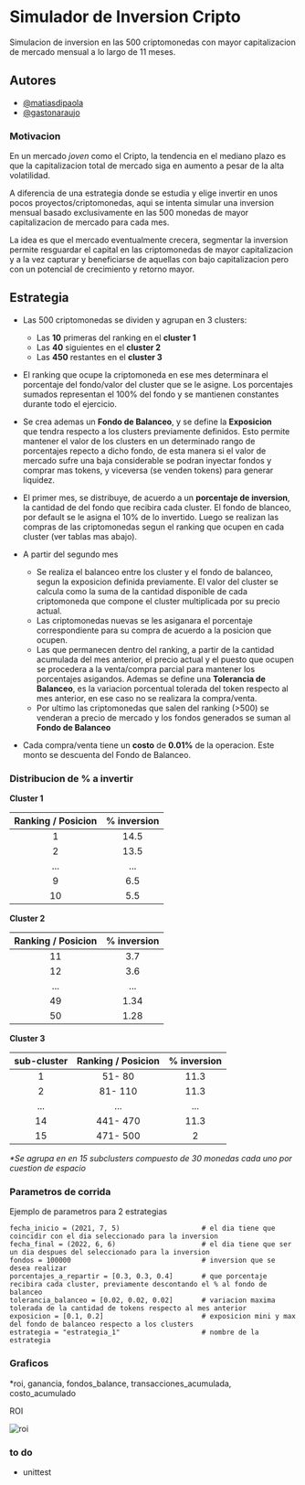 # Simulador de Inversion Cripto

Simulacion de inversion en las 500 criptomonedas con mayor capitalizacion 
    de mercado mensual a lo largo de 11 meses.

## Autores
- [@matiasdipaola](https://github.com/dipaolme)
- [@gastonaraujo]()

### Motivacion
En un mercado *joven* como el Cripto, la tendencia en el mediano plazo es 
    que la capitalizacion total de mercado siga en aumento a pesar de la alta 
    volatilidad.

A diferencia de una estrategia donde se estudia y elige invertir en unos 
    pocos proyectos/criptomonedas, aqui se intenta simular una inversion 
    mensual basado exclusivamente en las 500 monedas de mayor  capitalizacion 
    de mercado para cada mes.

La idea es que el mercado eventualmente crecera, segmentar la inversion 
    permite resguardar el capital en las criptomonedas de mayor capitalizacion 
    y a la vez capturar y beneficiarse de aquellas con bajo capitalizacion pero 
    con un potencial de crecimiento y retorno mayor.

## Estrategia

* Las 500 criptomonedas se dividen y agrupan en  3 clusters:

    * Las **10** primeras del ranking en el **cluster 1**
    * Las **40** siguientes en el **cluster 2**
    * Las **450** restantes en el **cluster 3**

* El ranking que ocupe la criptomoneda en ese mes determinara 
    el porcentaje del fondo/valor del cluster que se le asigne. 
    Los porcentajes sumados representan el 100% del fondo y  se mantienen 
    constantes durante todo el ejercicio.

* Se crea ademas un **Fondo de Balanceo**, y se define la **Exposicion**  
    que tendra respecto a los clusters previamente definidos. 
    Esto permite mantener el valor de los clusters en un determinado rango 
    de porcentajes repecto a dicho fondo, de esta manera si el valor de 
    mercado sufre una baja considerable se podran inyectar 
    fondos y comprar mas tokens,  y viceversa (se venden tokens) para 
    generar liquidez.
* El primer mes, se distribuye, de acuerdo a un **porcentaje de inversion**, 
    la cantidad de del fondo que recibira cada cluster. El fondo de blanceo, 
    por default se le asigna el 10% de lo invertido. Luego se realizan las 
    compras de las criptomonedas segun el ranking que ocupen en cada cluster 
    (ver tablas mas abajo).

* A partir del segundo mes
    * Se realiza el balanceo entre los cluster y el fondo de balanceo, segun 
    la exposicion definida previamente. El valor del cluster se calcula como 
    la suma de la cantidad disponible de cada criptomoneda que compone el 
    cluster multiplicada por su precio actual.
    * Las criptomonedas nuevas se les asiganara el porcentaje correspondiente
    para su compra de acuerdo a la posicion que ocupen.
    * Las que permanecen dentro del ranking, a partir de la cantidad 
    acumulada del mes anterior, el precio actual y el puesto que ocupen 
    se procedera a la venta/compra parcial para mantener los porcentajes 
    asigandos. Ademas se define una **Tolerancia de Balanceo**, es la variacion 
    porcentual tolerada del token respecto al mes anterior, en ese caso no se 
    realizara la compra/venta. 
    * Por ultimo las criptomonedas que salen del ranking (>500) se venderan 
    a precio de mercado  y los fondos generados se 
    suman al **Fondo de Balanceo** 

* Cada compra/venta tiene un **costo** de **0.01%** de 
    la operacion. Este monto se descuenta del Fondo de Balanceo.





### Distribucion de % a invertir 


**Cluster 1**

| Ranking / Posicion  | % inversion |    
| :-: |  :-: |   
|  1  | 14.5 |
|  2  | 13.5 |
| ... |  ... |
|  9  |  6.5 |
|  10 |  5.5 |

**Cluster 2**

| Ranking / Posicion  | % inversion |    
| :-: | :-: |   
|  11 | 3.7 |
|  12 | 3.6 |
| ... | ... |
|  49 | 1.34 |
|  50 | 1.28 |

**Cluster 3**

| sub-cluster | Ranking / Posicion  | % inversion |    
|:---:|   :-:   | :-:  |   
|  1  |  51- 80 | 11.3 |
|  2  | 81- 110 | 11.3 |
| ... |   ...   |  ... |
| 14  |441- 470 | 11.3 |
|  15 |471- 500 |   2  |

*\*Se agrupa en en 15 subclusters compuesto de 30 monedas cada uno por cuestion de espacio*

### Parametros de corrida

Ejemplo de parametros para 2 estrategias 

    fecha_inicio = (2021, 7, 5)                    # el dia tiene que coincidir con el dia seleccionado para la inversion
    fecha_final = (2022, 6, 6)                     # el dia tiene que ser un dia despues del seleccionado para la inversion
    fondos = 100000                                # inversion que se desea realizar    
    porcentajes_a_repartir = [0.3, 0.3, 0.4]       # que porcentaje recibira cada cluster, previamente descontando el % al fondo de balanceo
    tolerancia_balanceo = [0.02, 0.02, 0.02]       # variacion maxima tolerada de la cantidad de tokens respecto al mes anterior 
    exposicion = [0.1, 0.2]                        # exposicion mini y max del fondo de balanceo respecto a los clusters  
    estrategia = "estrategia_1"                    # nombre de la estrategia   




### Graficos

*roi, ganancia, fondos_balance, transacciones_acumulada, costo_acumulado

ROI

![roi](https://github.com/dipaolme/Simulador-de-inversion-Cripto/blob/main/imagenes/roi.png)




### to do
* unittest

